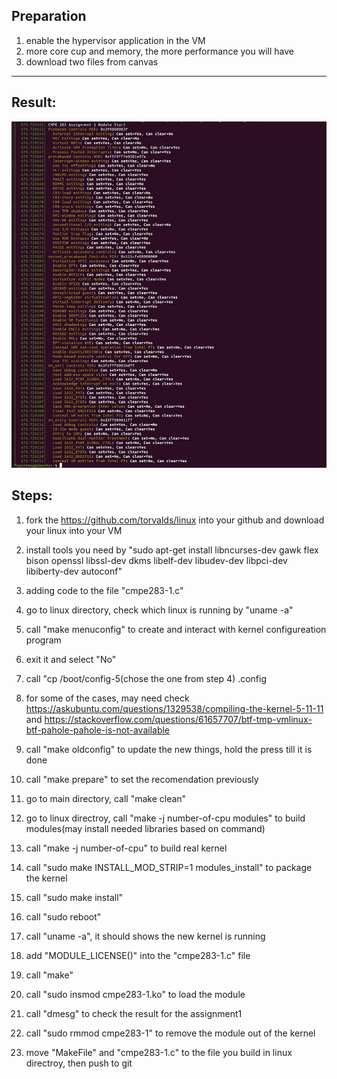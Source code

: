 ## Preparation
  1. enable the hypervisor application in the VM
  2. more core cup and memory, the more performance you will have
  3. download two files from canvas
----------------------------------------------------------------------------------------------
## Result:

![Image of Result](https://github.com/Handsomenick1/linux/blob/master/cmpe283/Screen%20Shot%202021-11-03%20at%2010.06.20%20AM.png)

## Steps:

1. fork the https://github.com/torvalds/linux into your github and download your linux into your VM

2. install tools you need by "sudo apt-get install libncurses-dev gawk flex bison openssl libssl-dev dkms libelf-dev libudev-dev libpci-dev libiberty-dev autoconf"

3. adding code to the file "cmpe283-1.c"

4. go to linux directory, check which linux is running by "uname -a"

5. call "make menuconfig" to create and interact with kernel configureation program

6. exit it and select "No"

7. call "cp /boot/config-5(chose the one from step 4) .config

8. for some of the cases, may need check https://askubuntu.com/questions/1329538/compiling-the-kernel-5-11-11 and https://stackoverflow.com/questions/61657707/btf-tmp-vmlinux-btf-pahole-pahole-is-not-available

9. call "make oldconfig" to update the new things, hold the press till it is done

10. call "make prepare" to set the recomendation previously 

11. go to main directory, call "make clean"

14. go to linux directroy, call "make -j number-of-cpu modules" to build modules(may install needed libraries based on command)

15. call "make -j number-of-cpu" to build real kernel 

16. call "sudo make INSTALL_MOD_STRIP=1 modules_install" to package the kernel 

17. call "sudo make install"

18. call "sudo reboot"

19. call "uname -a", it should shows the new kernel is running

20. add "MODULE_LICENSE()" into the "cmpe283-1.c" file

21. call "make"

22. call "sudo insmod cmpe283-1.ko" to load the module

23. call "dmesg" to check the result for the assignment1

24. call "sudo rmmod cmpe283-1" to remove the module out of the kernel

25. move "MakeFile" and "cmpe283-1.c" to the file you build in linux directroy, then push to git



